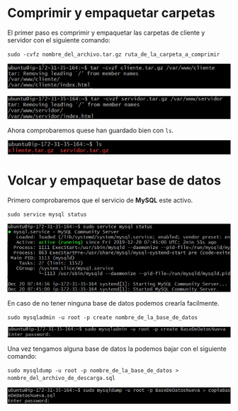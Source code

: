 # Comprimir y empaquetar carpetas

El primer paso es comprimir y empaquetar las carpetas de cliente y servidor con el siguiente comando:

`sudo -cvfz nombre_del_archivo.tar.gz ruta_de_la_carpeta_a_comprimir`

![](awsImages6/aws-tar-cliente.png)

![](awsImages6/aws-tar-servidor.png)

Ahora comprobaremos quese han guardado bien con `ls`.

![](awsImages6/aws-tar-comprobar.png)


# Volcar y empaquetar base de datos

Primero comprobaremos que el servicio de **MySQL** este activo.

`sudo service mysql status`

![](awsImages6/aws-mysql-status.png)

En caso de no tener ninguna base de datos podemos crearla facilmente.

`sudo mysqladmin -u root -p create nombre_de_la_base_de_datos`

![](awsImages6/aws-crear-bbdd.png)

Una vez tengamos alguna base de datos la podemos bajar con el siguiente comando:

`sudo mysqldump -u root -p nombre_de_la_base_de_datos > nombre_del_archivo_de_descarga.sql`

![](awsImages6/aws-descargar-bbdd.png)
